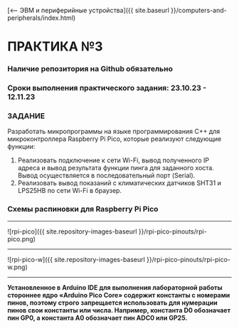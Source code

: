 [⟵ ЭВМ и периферийные устройства]({{ site.baseurl }}/computers-and-peripherals/index.html)

# **ПРАКТИКА №3**

### **Наличие репозитория на Github обязательно**

### **Сроки выполнения практического задания: 23.10.23 - 12.11.23**

### **ЗАДАНИЕ**

Разработать микропрограммы на языке программирования С++ для микроконтроллера Raspberry Pi Pico, которые реализуют следующие функции:
1.  Реализовать подключение к сети Wi-Fi, вывод полученного IP адреса и вывод результата функции пинга для заданного хоста. Вывод осуществляется в последовательный порт (Serial).
2.  Реализовать вывод показаний с климатических датчиков SHT31 и LPS25HB по сети Wi-Fi в браузер.

### **Схемы распиновки для Raspberry Pi Pico**

---

![rpi-pico]({{ site.repository-images-baseurl }}/rpi-pico-pinouts/rpi-pico.png)

---

![rpi-pico-w]({{ site.repository-images-baseurl }}/rpi-pico-pinouts/rpi-pico-w.png)

---

**Установленное в Arduino IDE для выполнения лабораторной работы стороннее ядро «Arduino Pico Core» содержит константы с номерами пинов, поэтому строго запрещается использовать для нумерации пинов свои константы или числа. Например, константа D0 обозначает пин GP0, а константа A0 обозначает пин ADC0 или GP25.**
